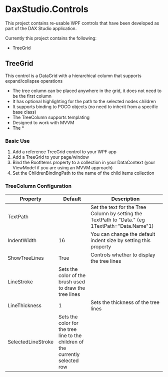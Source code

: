 # DaxStudio.Controls

This project contains re-usable WPF controls that have been developed as part of the DAX Studio application.

Currently this project contains the following:

* TreeGrid

## TreeGrid

This control is a DataGrid with a hierarchical column that supports expand/collapse operations

* The tree column can be placed anywhere in the grid, it does not need to be the first column
* It has optional highlighting for the path to the selected nodes children
* It supports binding to POCO objects (no need to inherit from a specific base class)
* The TreeColumn supports templating
* Designed to work with MVVM
* The 
	* 

### Basic Use

1. Add a reference TreeGrid control to your WPF app
1. Add a TreeGrid to your page/window
1. Bind the RootItems property to a collection in your DataContext (your ViewModel if you are using an MVVM approach)
1. Set the ChildrenBindingPath to the name of the child items collection

### TreeColumn Configuration

| Property | Default | Description |
|---|---|---| 
|TextPath | | Set the text for the Tree Column by setting the TextPath to "Data.<property>" (eg 1TextPath="Data.Name"1) |
|IndentWidth | 16 | You can change the default indent size by setting this property |
| ShowTreeLines | True | Controls whether to display the tree lines |
| LineStroke | Sets the color of the brush used to draw the tree lines |
| LineThickness | 1 | Sets the thickness of the tree lines |
| SelectedLineStroke | Sets the color for the tree line to the children of the currently selected row |
